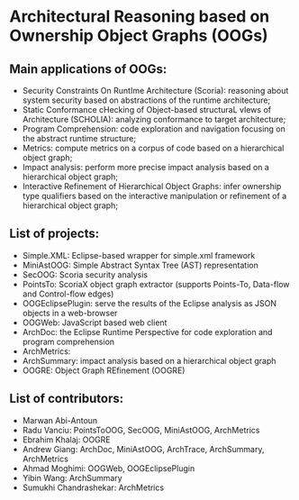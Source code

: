 Architectural Reasoning based on Ownership Object Graphs (OOGs)
===============================================================

Main applications of OOGs:
--------------------------
* Security Constraints On RuntIme Architecture (Scoria): reasoning about system security based on abstractions of the runtime architecture;
* Static Conformance cHecking of Object-based structuraL vIews of Architecture (SCHOLIA): analyzing conformance to target architecture;
* Program Comprehension: code exploration and navigation focusing on the abstract runtime structure;
* Metrics: compute metrics on a corpus of code based on a hierarchical object graph;
* Impact analysis: perform more precise impact analysis based on a hierarchical object graph;
* Interactive Refinement of Hierarchical Object Graphs: infer ownership type qualifiers based on the interactive manipulation or refinement of a hierarchical object graph;

List of projects:
-----------------
* Simple.XML: Eclipse-based wrapper for simple.xml framework
* MiniAstOOG: Simple Abstract Syntax Tree (AST) representation
* SecOOG: Scoria security analysis
* PointsTo: ScoriaX object graph extractor (supports Points-To, Data-flow and Control-flow edges)
* OOGEclipsePlugin: serve the results of the Eclipse analysis as JSON objects in a web-browser
* OOGWeb: JavaScript based web client
* ArchDoc: the Eclipse Runtime Perspective for code exploration and program comprehension
* ArchMetrics: 
* ArchSummary: impact analysis based on a hierarchical object graph
* OOGRE: Object Graph REfinement (OOGRE)

List of contributors:
---------------------

* Marwan Abi-Antoun
* Radu Vanciu: PointsToOOG, SecOOG, MiniAstOOG, ArchMetrics
* Ebrahim Khalaj: OOGRE
* Andrew Giang: ArchDoc, MiniAstOOG, ArchTrace, ArchSummary, ArchMetrics
* Ahmad Moghimi: OOGWeb, OOGEclipsePlugin
* Yibin Wang: ArchSummary
* Sumukhi Chandrashekar: ArchMetrics
